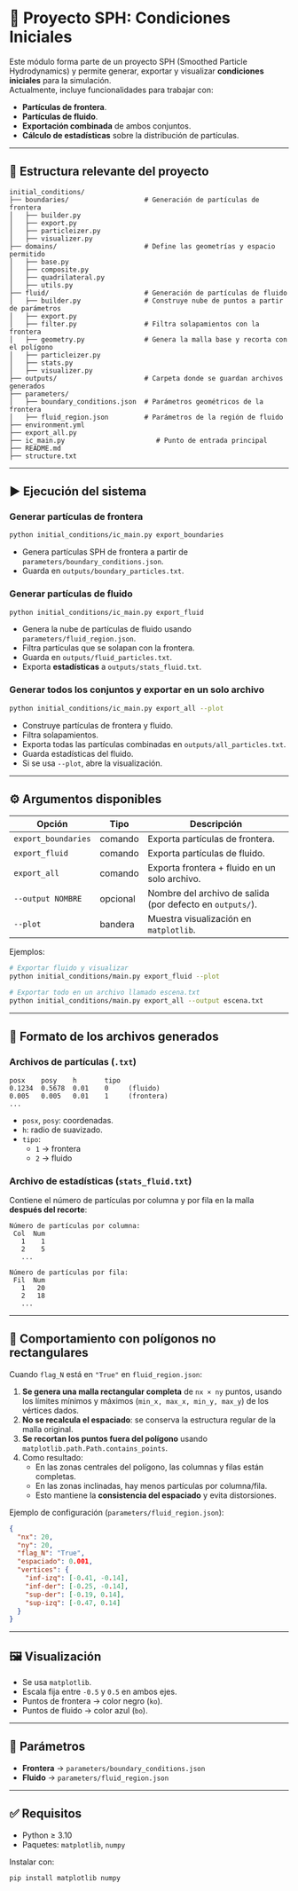 # 🧊 Proyecto SPH: Condiciones Iniciales

Este módulo forma parte de un proyecto SPH (Smoothed Particle Hydrodynamics) y permite generar, exportar y visualizar **condiciones iniciales** para la simulación.  
Actualmente, incluye funcionalidades para trabajar con:

- **Partículas de frontera**.
- **Partículas de fluido**.
- **Exportación combinada** de ambos conjuntos.
- **Cálculo de estadísticas** sobre la distribución de partículas.

---

## 📁 Estructura relevante del proyecto

```
initial_conditions/
├── boundaries/                   # Generación de partículas de frontera
│   ├── builder.py
│   ├── export.py
│   ├── particleizer.py
│   ├── visualizer.py
├── domains/                      # Define las geometrías y espacio permitido
│   ├── base.py
│   ├── composite.py
│   ├── quadrilateral.py
│   ├── utils.py
├── fluid/                        # Generación de partículas de fluido
│   ├── builder.py                # Construye nube de puntos a partir de parámetros
│   ├── export.py
│   ├── filter.py                 # Filtra solapamientos con la frontera
│   ├── geometry.py               # Genera la malla base y recorta con el polígono
│   ├── particleizer.py
│   ├── stats.py
│   ├── visualizer.py
├── outputs/                      # Carpeta donde se guardan archivos generados
├── parameters/
│   ├── boundary_conditions.json  # Parámetros geométricos de la frontera
│   ├── fluid_region.json         # Parámetros de la región de fluido
├── environment.yml
├── export_all.py
├── ic_main.py                       # Punto de entrada principal
├── README.md
├── structure.txt
```

---

## ▶️ Ejecución del sistema

### Generar partículas de frontera

```bash
python initial_conditions/ic_main.py export_boundaries
```

- Genera partículas SPH de frontera a partir de `parameters/boundary_conditions.json`.
- Guarda en `outputs/boundary_particles.txt`.

### Generar partículas de fluido

```bash
python initial_conditions/ic_main.py export_fluid
```

- Genera la nube de partículas de fluido usando `parameters/fluid_region.json`.
- Filtra partículas que se solapan con la frontera.
- Guarda en `outputs/fluid_particles.txt`.
- Exporta **estadísticas** a `outputs/stats_fluid.txt`.

### Generar todos los conjuntos y exportar en un solo archivo

```bash
python initial_conditions/ic_main.py export_all --plot
```

- Construye partículas de frontera y fluido.
- Filtra solapamientos.
- Exporta todas las partículas combinadas en `outputs/all_particles.txt`.
- Guarda estadísticas del fluido.
- Si se usa `--plot`, abre la visualización.

---

## ⚙️ Argumentos disponibles

| Opción                | Tipo     | Descripción                                                                 |
|-----------------------|----------|-----------------------------------------------------------------------------|
| `export_boundaries`   | comando  | Exporta partículas de frontera.                                             |
| `export_fluid`        | comando  | Exporta partículas de fluido.                                               |
| `export_all`          | comando  | Exporta frontera + fluido en un solo archivo.                               |
| `--output NOMBRE`     | opcional | Nombre del archivo de salida (por defecto en `outputs/`).                   |
| `--plot`              | bandera  | Muestra visualización en `matplotlib`.                                      |

Ejemplos:

```bash
# Exportar fluido y visualizar
python initial_conditions/main.py export_fluid --plot

# Exportar todo en un archivo llamado escena.txt
python initial_conditions/main.py export_all --output escena.txt
```

---

## 📄 Formato de los archivos generados

### Archivos de partículas (`.txt`)

```
posx    posy    h       tipo
0.1234  0.5678  0.01    0     (fluido)
0.005   0.005   0.01    1     (frontera)
...
```

- `posx`, `posy`: coordenadas.
- `h`: radio de suavizado.
- `tipo`:  
  - `1` → frontera  
  - `2` → fluido

### Archivo de estadísticas (`stats_fluid.txt`)

Contiene el número de partículas por columna y por fila en la malla **después del recorte**:

```
Número de partículas por columna:
 Col  Num
   1    1
   2    5
   ...

Número de partículas por fila:
 Fil  Num
   1   20
   2   18
   ...
```

---

## 🧩 Comportamiento con polígonos no rectangulares

Cuando `flag_N` está en `"True"` en `fluid_region.json`:

1. **Se genera una malla rectangular completa** de `nx × ny` puntos, usando los límites mínimos y máximos (`min_x, max_x, min_y, max_y`) de los vértices dados.
2. **No se recalcula el espaciado**: se conserva la estructura regular de la malla original.
3. **Se recortan los puntos fuera del polígono** usando `matplotlib.path.Path.contains_points`.
4. Como resultado:
   - En las zonas centrales del polígono, las columnas y filas están completas.
   - En las zonas inclinadas, hay menos partículas por columna/fila.
   - Esto mantiene la **consistencia del espaciado** y evita distorsiones.

Ejemplo de configuración (`parameters/fluid_region.json`):

```json
{
  "nx": 20,
  "ny": 20,
  "flag_N": "True",
  "espaciado": 0.001,
  "vertices": {
    "inf-izq": [-0.41, -0.14],
    "inf-der": [-0.25, -0.14],
    "sup-der": [-0.19, 0.14],
    "sup-izq": [-0.47, 0.14]
  }
}
```

---

## 🖼️ Visualización

- Se usa `matplotlib`.
- Escala fija entre `-0.5` y `0.5` en ambos ejes.
- Puntos de frontera → color negro (`ko`).  
- Puntos de fluido → color azul (`bo`).

---

## 📁 Parámetros

- **Frontera** → `parameters/boundary_conditions.json`
- **Fluido** → `parameters/fluid_region.json`

---

## ✅ Requisitos

- Python ≥ 3.10  
- Paquetes: `matplotlib`, `numpy`

Instalar con:

```bash
pip install matplotlib numpy
```